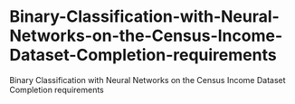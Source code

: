 # Binary-Classification-with-Neural-Networks-on-the-Census-Income-Dataset-Completion-requirements
Binary Classification with Neural Networks on the Census Income Dataset Completion requirements
